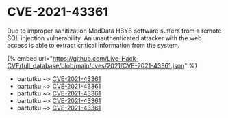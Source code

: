 # CVE-2021-43361

Due to improper sanitization MedData HBYS software suffers from a remote SQL injection vulnerability. An unauthenticated attacker with the web access is able to extract critical information from the system.

{% embed url="https://github.com/Live-Hack-CVE/full_database/blob/main/cves/2021/CVE-2021-43361.json" %}


* bartutku ~> [CVE-2021-43361](https://www.alice-snow.ru/2021/database/cve-2021-43361/cve-2021-43361-bartutku)
* bartutku ~> [CVE-2021-43361](https://www.alice-snow.ru/2021/database/cve-2021-43361/cve-2021-43361-bartutku)
* bartutku ~> [CVE-2021-43361](https://www.alice-snow.ru/2021/database/cve-2021-43361/cve-2021-43361-bartutku)
* bartutku ~> [CVE-2021-43361](https://www.alice-snow.ru/2021/database/cve-2021-43361/cve-2021-43361-bartutku)
* bartutku ~> [CVE-2021-43361](https://www.alice-snow.ru/2021/database/cve-2021-43361/cve-2021-43361-bartutku)